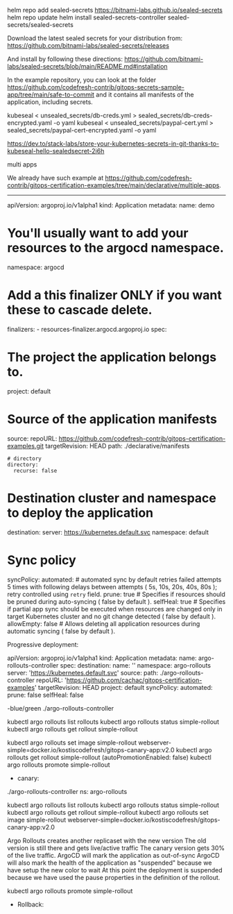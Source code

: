 helm repo add sealed-secrets https://bitnami-labs.github.io/sealed-secrets
helm repo update
helm install sealed-secrets-controller sealed-secrets/sealed-secrets

Download the latest sealed secrets for your distribution from: https://github.com/bitnami-labs/sealed-secrets/releases

And install by following these directions:
https://github.com/bitnami-labs/sealed-secrets/blob/main/README.md#installation


In the example repository, you can look at the folder https://github.com/codefresh-contrib/gitops-secrets-sample-app/tree/main/safe-to-commit and it contains all manifests of the application, including secrets.


kubeseal < unsealed_secrets/db-creds.yml > sealed_secrets/db-creds-encrypted.yaml -o yaml
kubeseal < unsealed_secrets/paypal-cert.yml > sealed_secrets/paypal-cert-encrypted.yaml -o yaml

https://dev.to/stack-labs/store-your-kubernetes-secrets-in-git-thanks-to-kubeseal-hello-sealedsecret-2i6h

multi apps

We already have such example at https://github.com/codefresh-contrib/gitops-certification-examples/tree/main/declarative/multiple-apps.

----
apiVersion: argoproj.io/v1alpha1
kind: Application
metadata:
  name: demo
  # You'll usually want to add your resources to the argocd namespace.
  namespace: argocd
  # Add a this finalizer ONLY if you want these to cascade delete.
  finalizers:
    - resources-finalizer.argocd.argoproj.io
spec:
  # The project the application belongs to.
  project: default

  # Source of the application manifests
  source:
    repoURL: https://github.com/codefresh-contrib/gitops-certification-examples.git
    targetRevision: HEAD
    path: ./declarative/manifests

    # directory
    directory:
      recurse: false
  # Destination cluster and namespace to deploy the application
  destination:
    server: https://kubernetes.default.svc
    namespace: default

  # Sync policy
  syncPolicy:
    automated: # automated sync by default retries failed attempts 5 times with following delays between attempts ( 5s, 10s, 20s, 40s, 80s ); retry controlled using `retry` field.
      prune: true # Specifies if resources should be pruned during auto-syncing ( false by default ).
      selfHeal: true # Specifies if partial app sync should be executed when resources are changed only in target Kubernetes cluster and no git change detected ( false by default ).
      allowEmpty: false # Allows deleting all application resources during automatic syncing ( false by default ).


Progressive deployment:

apiVersion: argoproj.io/v1alpha1
kind: Application
metadata:
  name: argo-rollouts-controller
spec:
  destination:
    name: ''
    namespace: argo-rollouts
    server: 'https://kubernetes.default.svc'
  source:
    path: ./argo-rollouts-controller
    repoURL: 'https://github.com/cachac/gitops-certification-examples'
    targetRevision: HEAD
  project: default
  syncPolicy:
    automated:
      prune: false
      selfHeal: false



-blue/green
./argo-rollouts-controller

kubectl argo rollouts list rollouts
kubectl argo rollouts status simple-rollout
kubectl argo rollouts get rollout simple-rollout


kubectl argo rollouts set image simple-rollout webserver-simple=docker.io/kostiscodefresh/gitops-canary-app:v2.0
kubectl argo rollouts get rollout simple-rollout
(autoPromotionEnabled: false)
kubectl argo rollouts promote simple-rollout

- canary:

./argo-rollouts-controller
ns: argo-rollouts

kubectl argo rollouts list rollouts
kubectl argo rollouts status simple-rollout
kubectl argo rollouts get rollout simple-rollout
kubectl argo rollouts set image simple-rollout webserver-simple=docker.io/kostiscodefresh/gitops-canary-app:v2.0

Argo Rollouts creates another replicaset with the new version
The old version is still there and gets live/active traffic
The canary version gets 30% of the live traffic.
ArgoCD will mark the application as out-of-sync
ArgoCD will also mark the health of the application as "suspended" because we have setup the new color to wait
At this point the deployment is suspended because we have used the pause properties in the definition of the rollout.

kubectl argo rollouts promote simple-rollout

- Rollback:

